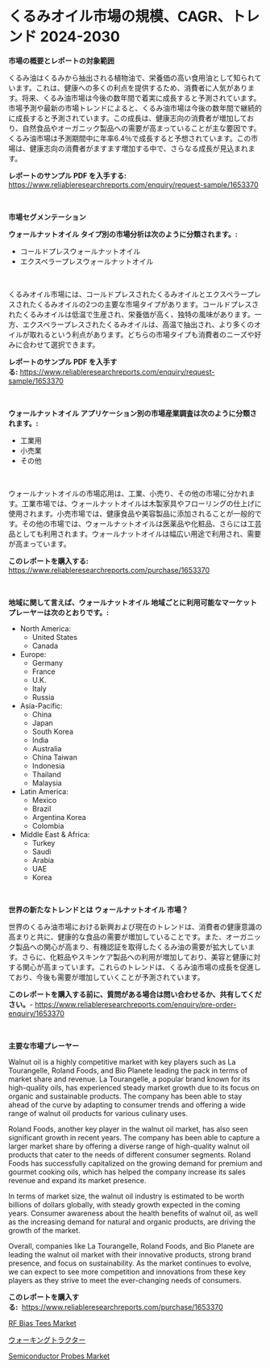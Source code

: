 <p><h1>くるみオイル市場の規模、CAGR、トレンド 2024-2030</h1></p><p><strong>市場の概要とレポートの対象範囲</strong></p>
<p><p>くるみ油はくるみから抽出される植物油で、栄養価の高い食用油として知られています。これは、健康への多くの利点を提供するため、消費者に人気があります。将来、くるみ油市場は今後の数年間で着実に成長すると予測されています。市場予測や最新の市場トレンドによると、くるみ油市場は今後の数年間で継続的に成長すると予測されています。この成長は、健康志向の消費者が増加しており、自然食品やオーガニック製品への需要が高まっていることが主な要因です。くるみ油市場は予測期間中に年率6.4％で成長すると予想されています。この市場は、健康志向の消費者がますます増加する中で、さらなる成長が見込まれます。</p></p>
<p><strong>レポートのサンプル PDF を入手する:</strong> <a href="https://www.reliableresearchreports.com/enquiry/request-sample/1653370">https://www.reliableresearchreports.com/enquiry/request-sample/1653370</a></p>
<p>&nbsp;</p>
<p><strong>市場セグメンテーション</strong></p>
<p><strong>ウォールナットオイル タイプ別の市場分析は次のように分類されます。:</strong></p>
<p><ul><li>コールドプレスウォールナットオイル</li><li>エクスペラープレスウォールナットオイル</li></ul></p>
<p>&nbsp;</p>
<p><p>くるみオイル市場には、コールドプレスされたくるみオイルとエクスペラープレスされたくるみオイルの2つの主要な市場タイプがあります。コールドプレスされたくるみオイルは低温で生産され、栄養価が高く、独特の風味があります。一方、エクスペラープレスされたくるみオイルは、高温で抽出され、より多くのオイルが取れるという利点があります。どちらの市場タイプも消費者のニーズや好みに合わせて選択できます。</p></p>
<p><strong>レポートのサンプル PDF を入手する:</strong>&nbsp;<a href="https://www.reliableresearchreports.com/enquiry/request-sample/1653370">https://www.reliableresearchreports.com/enquiry/request-sample/1653370</a></p>
<p>&nbsp;</p>
<p><strong> ウォールナットオイル アプリケーション別の市場産業調査は次のように分類されます。:</strong></p>
<p><ul><li>工業用</li><li>小売業</li><li>その他</li></ul></p>
<p>&nbsp;</p>
<p><p>ウォールナットオイルの市場応用は、工業、小売り、その他の市場に分かれます。工業市場では、ウォールナットオイルは木製家具やフローリングの仕上げに使用されます。小売市場では、健康食品や美容製品に添加されることが一般的です。その他の市場では、ウォールナットオイルは医薬品や化粧品、さらには工芸品としても利用されます。ウォールナットオイルは幅広い用途で利用され、需要が高まっています。</p></p>
<p><strong>このレポートを購入する:</strong>&nbsp; <a href="https://www.reliableresearchreports.com/purchase/1653370">https://www.reliableresearchreports.com/purchase/1653370</a></p>
<p>&nbsp;</p>
<p><strong>地域に関して言えば、ウォールナットオイル 地域ごとに利用可能なマーケットプレーヤーは次のとおりです。:</strong></p>
<p><ul>
    <li>
        North America:
        <ul>
            <li>United States</li>
            <li>Canada</li>
        </ul>
    </li>
    <li>
        Europe:
        <ul>
            <li>Germany</li>
            <li>France</li>
            <li>U.K.</li>
            <li>Italy</li>
            <li>Russia</li>
        </ul>
    </li>
    <li>
        Asia-Pacific:
        <ul>
            <li>China</li>
            <li>Japan</li>
            <li>South Korea</li>
            <li>India</li>
            <li>Australia</li>
            <li>China Taiwan</li>
            <li>Indonesia</li>
            <li>Thailand</li>
            <li>Malaysia</li>
        </ul>
    </li>
    <li>
        Latin America:
        <ul>
            <li>Mexico</li>
            <li>Brazil</li>
            <li>Argentina Korea</li>
            <li>Colombia</li>
        </ul>
    </li>
    <li>
        Middle East & Africa:
        <ul>
            <li>Turkey</li>
            <li>Saudi</li>
            <li>Arabia</li>
            <li>UAE</li>
            <li>Korea</li>
        </ul>
    </li>
    </ul></p>
<p>&nbsp;</p>
<p><strong>世界の新たなトレンドとは ウォールナットオイル 市場？</strong></p>
<p><p>世界のくるみ油市場における新興および現在のトレンドは、消費者の健康意識の高まりと共に、健康的な食品の需要が増加していることです。また、オーガニック製品への関心が高まり、有機認証を取得したくるみ油の需要が拡大しています。さらに、化粧品やスキンケア製品への利用が増加しており、美容と健康に対する関心が高まっています。これらのトレンドは、くるみ油市場の成長を促進しており、今後も需要が増加していくことが予測されています。</p></p>
<p><strong>このレポートを購入する前に、質問がある場合は問い合わせるか、共有してください。</strong>- <a href="https://www.reliableresearchreports.com/enquiry/pre-order-enquiry/1653370">https://www.reliableresearchreports.com/enquiry/pre-order-enquiry/1653370</a></p>
<p>&nbsp;</p>
<p><strong>主要な市場プレーヤー</strong></p>
<p><p>Walnut oil is a highly competitive market with key players such as La Tourangelle, Roland Foods, and Bio Planete leading the pack in terms of market share and revenue. La Tourangelle, a popular brand known for its high-quality oils, has experienced steady market growth due to its focus on organic and sustainable products. The company has been able to stay ahead of the curve by adapting to consumer trends and offering a wide range of walnut oil products for various culinary uses.</p><p>Roland Foods, another key player in the walnut oil market, has also seen significant growth in recent years. The company has been able to capture a larger market share by offering a diverse range of high-quality walnut oil products that cater to the needs of different consumer segments. Roland Foods has successfully capitalized on the growing demand for premium and gourmet cooking oils, which has helped the company increase its sales revenue and expand its market presence.</p><p>In terms of market size, the walnut oil industry is estimated to be worth billions of dollars globally, with steady growth expected in the coming years. Consumer awareness about the health benefits of walnut oil, as well as the increasing demand for natural and organic products, are driving the growth of the market.</p><p>Overall, companies like La Tourangelle, Roland Foods, and Bio Planete are leading the walnut oil market with their innovative products, strong brand presence, and focus on sustainability. As the market continues to evolve, we can expect to see more competition and innovations from these key players as they strive to meet the ever-changing needs of consumers.</p></p>
<p><strong>このレポートを購入する:</strong>&nbsp;&nbsp;<a href="https://www.reliableresearchreports.com/purchase/1653370">https://www.reliableresearchreports.com/purchase/1653370</a></p>
<p><p><a href="https://github.com/guneycigdem35/Market-Research-Report-List-2/blob/main/rf-bias-tees-market.md">RF Bias Tees Market</a></p><p><a href="https://github.com/zoetazuur/Market-Research-Report-List-1/blob/main/448173210792.md">ウォーキングトラクター</a></p><p><a href="https://github.com/Paul14Anderson63/Market-Research-Report-List-3/blob/main/semiconductor-probes-market.md">Semiconductor Probes Market</a></p></p>